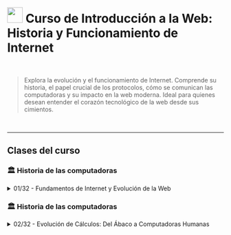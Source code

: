 
# <img width="36px" src="https://static.platzi.com/media/achievements/badge-intro-web-historia-12d10866-cec5-41bb-9ade-ced04aa1060f.png"/> Curso de Introducción a la Web: Historia y Funcionamiento de Internet
  
  <br/>

> Explora la evolución y el funcionamiento de Internet. Comprende su historia, el papel crucial de los protocolos, cómo se comunican las computadoras y su impacto en la web moderna. Ideal para quienes desean entender el corazón tecnológico de la web desde sus cimientos.
  
  <br/>

---

## Clases del curso

### 🏛️ Historia de las computadoras

<details>
  <summary>01/32 - Fundamentos de Internet y Evolución de la Web</summary>
  <br/>

  ### ¿Cuál fue el origen de las computadoras?
  La historia de cómo las computadoras llegaron a ser lo que son hoy es fascinante y marca una evolución destacada de la tecnología. Desde sus inicios con herramientas tan simples como el Abaco hasta convertirse en las poderosas máquinas que conocemos hoy, el panorama computacional ha tenido un recorrido largo e innovador. El interés humano por mejorar los cálculos y registrar operaciones efectivamente fue el motor principal que impulsó este desarrollo. Acompáñame en este recorrido por el tiempo.
  <br/><br/>

  #### ¿Cómo resolvían matemáticas las civilizaciones antiguas?
  A lo largo de los siglos, la necesidad de realizar cálculos precisos llevó a la invención de herramientas que facilitaran esta tarea. Entre éstas, destacan:

  - **El Ábaco**: Considerado la primera "computadora" por su capacidad para realizar y registrar operaciones matemáticas. Era esencial en mercados y transacciones complejas, permitiendo llevar históricos de cuentas.
  - **Máquinas no electrónicas**: Tras el ábaco, la evolución tecnológica nos llevó a dispositivos que, sin usar electricidad, aumentaban la eficiencia y precisión de los cálculos.


  ### ¿Qué son las "primeras computadoras"?
  Antes de la era digital, el término "computadora" se refería a personas especializadas en resolver cálculos complejos. Estas personas, con su experticia, ayudaban a solucionar problemas matemáticos de manera rápida y precisa, mucho antes de que existieran las calculadoras electrónicas.

  ### ¿Cómo influyó la necesidad de precisión en los cálculos complejos?
  La búsqueda constante de resultados sin errores en operaciones matemáticas fue vital para el progreso tecnológico. Documentos y libros con fórmulas preestablecidas comenzaron a ser parte del proceso computacional. Estos libros permitían obtener soluciones rápidas y precisas ante problemas matemáticos desafiantes.

  ### ¿Cómo fue la transición hacia las computadoras electrónicas?
  La evolución desde "computadoras humanas" hacia computadoras electrónicas marcó un hito. Esta transformación no ocurrió de la noche a la mañana. Nació de la necesidad de manejar grandes volúmenes de operaciones más rápidamente y con máxima precisión, algo que las computadoras humanas ya no podían soportar con la misma velocidad.

  La tecnología continuó mejorando hasta desarrollar lo que hoy conocemos como computadoras de escritorio, donde los procesos que antes requerían mucho tiempo ahora se realizan en milisegundos. Las computadoras de hoy demuestran cuán lejos hemos llegado desde aquellos primeros pasos con el ábaco y las personas ordenador.

  ## Impulsa tu aprendizaje
  Conocer la historia de las computadoras nos brinda una perspectiva más amplia de cómo nuestras necesidades y desafíos cotidianos pueden dar lugar a grandes avances. Te animo a seguir explorando sobre la evolución tecnológica; cada descubrimiento pasado nos ofrece lecciones valiosas para innovar en el presente y el futuro.

  ---

  [Curso de Historia de la Programación](https://platzi.com/cursos/historia-programacion)

</details>

### 🏛️ Historia de las computadoras
<details>
  <summary>02/32 - Evolución de Cálculos: Del Ábaco a Computadoras Humanas</summary>
</details>